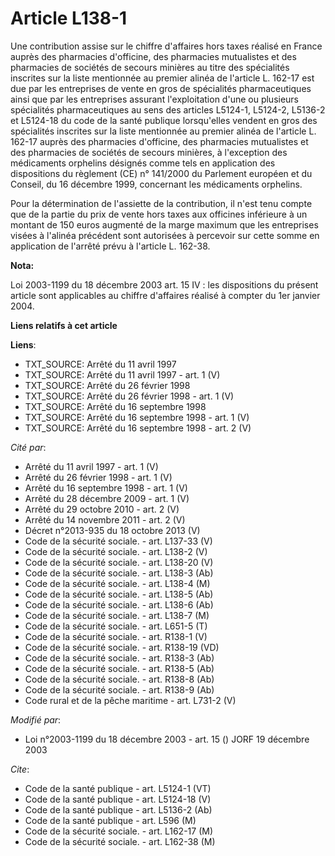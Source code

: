 # Article L138-1

Une contribution assise sur le chiffre d'affaires hors taxes réalisé en France auprès des pharmacies d'officine, des
pharmacies mutualistes et des pharmacies de sociétés de secours minières au titre des spécialités inscrites sur la liste
mentionnée au premier alinéa de l'article L. 162-17 est due par les entreprises de vente en gros de spécialités
pharmaceutiques ainsi que par les entreprises assurant l'exploitation d'une ou plusieurs spécialités pharmaceutiques au sens
des articles L5124-1, L5124-2, L5136-2 et L5124-18 du code de la santé publique lorsqu'elles vendent en gros des spécialités
inscrites sur la liste mentionnée au premier alinéa de l'article L. 162-17 auprès des pharmacies d'officine, des pharmacies
mutualistes et des pharmacies de sociétés de secours minières, à l'exception des médicaments orphelins désignés comme tels en
application des dispositions du règlement (CE) n° 141/2000 du Parlement européen et du Conseil, du 16 décembre 1999,
concernant les médicaments orphelins. 

Pour la détermination de l'assiette de la contribution, il n'est tenu compte que de la partie du prix de vente hors taxes aux
officines inférieure à un montant de 150 euros augmenté de la marge maximum que les entreprises visées à l'alinéa précédent
sont autorisées à percevoir sur cette somme en application de l'arrêté prévu à l'article L. 162-38.

**Nota:**

Loi 2003-1199 du 18 décembre 2003 art. 15 IV : les dispositions du présent article sont applicables au chiffre d'affaires
réalisé à compter du 1er janvier 2004.

**Liens relatifs à cet article**

**Liens**:

  - TXT_SOURCE: Arrêté du 11 avril 1997
  - TXT_SOURCE: Arrêté du 11 avril 1997 - art. 1 (V)
  - TXT_SOURCE: Arrêté du 26 février 1998
  - TXT_SOURCE: Arrêté du 26 février 1998 - art. 1 (V)
  - TXT_SOURCE: Arrêté du 16 septembre 1998
  - TXT_SOURCE: Arrêté du 16 septembre 1998 - art. 1 (V)
  - TXT_SOURCE: Arrêté du 16 septembre 1998 - art. 2 (V)

_Cité par_:

  - Arrêté du 11 avril 1997 - art. 1 (V)
  - Arrêté du 26 février 1998 - art. 1 (V)
  - Arrêté du 16 septembre 1998 - art. 1 (V)
  - Arrêté du 28 décembre 2009 - art. 1 (V)
  - Arrêté du 29 octobre 2010 - art. 2 (V)
  - Arrêté du 14 novembre 2011 - art. 2 (V)
  - Décret n°2013-935 du 18 octobre 2013 (V)
  - Code de la sécurité sociale. - art. L137-33 (V)
  - Code de la sécurité sociale. - art. L138-2 (V)
  - Code de la sécurité sociale. - art. L138-20 (V)
  - Code de la sécurité sociale. - art. L138-3 (Ab)
  - Code de la sécurité sociale. - art. L138-4 (M)
  - Code de la sécurité sociale. - art. L138-5 (Ab)
  - Code de la sécurité sociale. - art. L138-6 (Ab)
  - Code de la sécurité sociale. - art. L138-7 (M)
  - Code de la sécurité sociale. - art. L651-5 (T)
  - Code de la sécurité sociale. - art. R138-1 (V)
  - Code de la sécurité sociale. - art. R138-19 (VD)
  - Code de la sécurité sociale. - art. R138-3 (Ab)
  - Code de la sécurité sociale. - art. R138-5 (Ab)
  - Code de la sécurité sociale. - art. R138-8 (Ab)
  - Code de la sécurité sociale. - art. R138-9 (Ab)
  - Code rural et de la pêche maritime - art. L731-2 (V)

_Modifié par_:

  - Loi n°2003-1199 du 18 décembre 2003 - art. 15 () JORF 19 décembre 2003

_Cite_:

  - Code de la santé publique - art. L5124-1 (VT)
  - Code de la santé publique - art. L5124-18 (V)
  - Code de la santé publique - art. L5136-2 (Ab)
  - Code de la santé publique - art. L596 (M)
  - Code de la sécurité sociale. - art. L162-17 (M)
  - Code de la sécurité sociale. - art. L162-38 (M)
